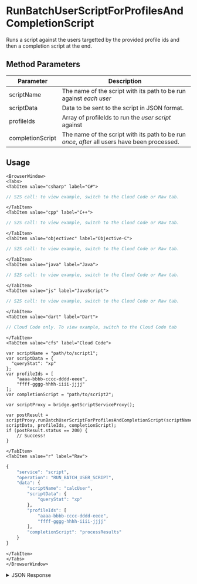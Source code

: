 # RunBatchUserScriptForProfilesAndCompletionScript

Runs a script against the users targetted by the provided profile ids and then a completion script at the end.

<PartialServop service_name="script" operation_name="RUN_BATCH_USER_SCRIPT" />

## Method Parameters
Parameter | Description
--------- | -----------
scriptName | The name of the script with its path to be run against *each user* 
scriptData | Data to be sent to the script in JSON format.
profileIds | Array of profileIds to run the *user script* against
completionScript| The name of the script with its path to be run *once*, *after* all users have been processed.

## Usage

```mdx-code-block
<BrowserWindow>
<Tabs>
<TabItem value="csharp" label="C#">
```

```csharp
// S2S call: to view example, switch to the Cloud Code or Raw tab.
```

```mdx-code-block
</TabItem>
<TabItem value="cpp" label="C++">
```

```cpp
// S2S call: to view example, switch to the Cloud Code or Raw tab.
```

```mdx-code-block
</TabItem>
<TabItem value="objectivec" label="Objective-C">
```

```objectivec
// S2S call: to view example, switch to the Cloud Code or Raw tab.
```

```mdx-code-block
</TabItem>
<TabItem value="java" label="Java">
```

```java
// S2S call: to view example, switch to the Cloud Code or Raw tab.
```

```mdx-code-block
</TabItem>
<TabItem value="js" label="JavaScript">
```

```javascript
// S2S call: to view example, switch to the Cloud Code or Raw tab.
```

```mdx-code-block
</TabItem>
<TabItem value="dart" label="Dart">
```

```dart
// Cloud Code only. To view example, switch to the Cloud Code tab
```

```mdx-code-block
</TabItem>
<TabItem value="cfs" label="Cloud Code">
```

```cfscript
var scriptName = "path/to/script1";
var scriptData = {
  "queryStat": "xp"
};
var profileIds = [
	"aaaa-bbbb-cccc-dddd-eeee",
	"ffff-gggg-hhhh-iiii-jjjj"
];
var completionScript = "path/to/script2";

var scriptProxy = bridge.getScriptServiceProxy();

var postResult = scriptProxy.runBatchUserScriptForProfilesAndCompletionScript(scriptName, scriptData, profileIds, completionScript);
if (postResult.status == 200) {
    // Success!
}
```

```mdx-code-block
</TabItem>
<TabItem value="r" label="Raw">
```

```r
{
	"service": "script",
	"operation": "RUN_BATCH_USER_SCRIPT",
	"data": {
		"scriptName": "calcUser",
		"scriptData": {
			"queryStat": "xp"
		},
		"profileIds": [
			"aaaa-bbbb-cccc-dddd-eeee",
			"ffff-gggg-hhhh-iiii-jjjj"
		],
		"completionScript": "processResults"
	}
}
```

```mdx-code-block
</TabItem>
</Tabs>
</BrowserWindow>
```

<details>
<summary>JSON Response</summary>

```json
{
	"packetId": 1,
	"messageResponses": [{
		"status": 200,
		"data": {
		}
	}]
}
```
</details>

